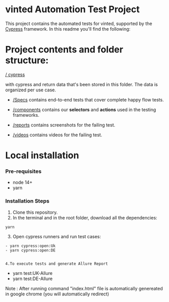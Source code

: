 # vinted Automation Test Project

This project contains the automated tests for vinted, supported by the [Cypress](http://cypress.io) framework. In
this readme you'll find the following:

# Project contents and folder structure:

[/ cypress](cypress)

  with cypress and return data that's been stored in this folder. The data is organized per use case.
- [/Specs](cypress/Specs/) contains end-to-end tests that cover complete happy flow tests.

- [/components](cypress/Components/) contains our **selectors** and **actions** used in the testing frameworks. 

- [/reports](cypress/reports/mochawesome-report/assets/) contains screenshots for the failing test.

- [/videos](cypress/videos/) contains videos for the failing test.

# Local installation

### Pre-requisites

- node 14+
- yarn

### Installation Steps

1. Clone this repository.
2. In the terminal and in the root folder, download all the dependencies:
```
yarn
```

3. Open cypress runners and  run test cases:
```
- yarn cypress:open:Uk
- yarn cypress:open:DE


4.To execute tests and generate Allure Report
```
- yarn test:UK-Allure
- yarn test:DE-Allure

Note : After running command "index.html" file is automatically genereated in google chrome (you will automatically redirect)
